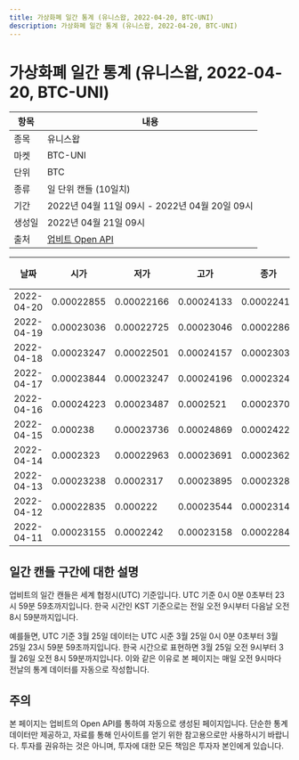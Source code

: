 ```yaml
---
title: 가상화폐 일간 통계 (유니스왑, 2022-04-20, BTC-UNI)
description: 가상화폐 일간 통계 (유니스왑, 2022-04-20, BTC-UNI)
---
```



가상화폐 일간 통계 (유니스왑, 2022-04-20, BTC-UNI)
===

|항목|내용|
|--|--|
|종목|유니스왑|
|마켓|BTC-UNI|
|단위|BTC|
|종류|일 단위 캔들 (10일치)|
|기간|2022년 04월 11일 09시 - 2022년 04월 20일 09시|
|생성일|2022년 04월 21일 09시|
|출처|[업비트 Open API](https://docs.upbit.com)|


|날짜|시가|저가|고가|종가|비고|
|--|--|--|--|--|--|
|2022-04-20|0.00022855|0.00022166|0.00024133|0.00022412|    |
|2022-04-19|0.00023036|0.00022725|0.00023046|0.00022867|    |
|2022-04-18|0.00023247|0.00022501|0.00024157|0.00023036|    |
|2022-04-17|0.00023844|0.00023247|0.00024196|0.00023248|    |
|2022-04-16|0.00024223|0.00023487|0.0002521|0.00023709|    |
|2022-04-15|0.000238|0.00023736|0.00024869|0.00024223|    |
|2022-04-14|0.0002323|0.00022963|0.00023691|0.00023622|    |
|2022-04-13|0.00023238|0.0002317|0.00023895|0.00023286|    |
|2022-04-12|0.00022835|0.000222|0.00023544|0.0002314|    |
|2022-04-11|0.00023155|0.0002242|0.00023158|0.00022844|    |


일간 캔들 구간에 대한 설명
---


업비트의 일간 캔들은 세계 협정시(UTC) 기준입니다. 
UTC 기준 0시 0분 0초부터 23시 59분 59초까지입니다. 
한국 시간인 KST 기준으로는 전일 오전 9시부터 다음날 오전 8시 59분까지입니다. 


예를들면, UTC 기준 3월 25일 데이터는 UTC 시준 3월 25일 0시 0분 0초부터 3월 25일 23시 59분 59초까지입니다. 
한국 시간으로 표현하면 3월 25일 오전 9시부터 3월 26일 오전 8시 59분까지입니다. 
이와 같은 이유로 본 페이지는 매일 오전 9시마다 전날의 통계 데이터를 자동으로 작성합니다. 


주의
---


본 페이지는 업비트의 Open API를 통하여 자동으로 생성된 페이지입니다. 
단순한 통계 데이터만 제공하고, 자료를 통해 인사이트를 얻기 위한 참고용으로만 사용하시기 바랍니다. 
투자를 권유하는 것은 아니며, 투자에 대한 모든 책임은 투자자 본인에게 있습니다. 
